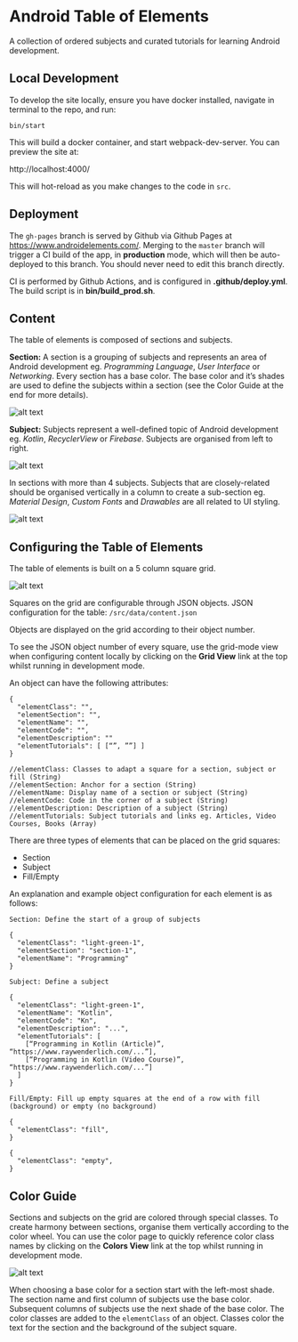 # Android Table of Elements

A collection of ordered subjects and curated tutorials for learning Android development.

## Local Development

To develop the site locally, ensure you have docker installed, navigate in terminal to the repo, and run:

```bin/start```

This will build a docker container, and start webpack-dev-server. You can preview the site at:

http://localhost:4000/

This will hot-reload as you make changes to the code in `src`.

## Deployment

The `gh-pages` branch is served by Github via Github Pages at https://www.androidelements.com/. Merging to the `master` branch will trigger a CI build of the app, in __production__ mode, which will then be auto-deployed to this branch. You should never need to edit this branch directly.

CI is performed by Github Actions, and is configured in __.github/deploy.yml__. The build script is in __bin/build_prod.sh__.

## Content

The table of elements is composed of sections and subjects.

**Section:** A section is a grouping of subjects and represents an area of Android development eg. *Programming Language*, *User Interface* or *Networking*. Every section has a base color. The base color and it’s shades are used to define the subjects within a section (see the Color Guide at the end for more details).

![alt text](https://raw.githubusercontent.com/razeware/einstein/master/src/images/sections.png "")

**Subject:** Subjects represent a well-defined topic of Android development eg. *Kotlin*, *RecyclerView* or *Firebase*. Subjects are organised from left to right.

![alt text](https://raw.githubusercontent.com/razeware/einstein/master/src/images/subjects.png "")

In sections with more than 4 subjects. Subjects that are closely-related should be organised vertically in a column to create a sub-section eg. *Material Design*, *Custom Fonts* and *Drawables* are all related to UI styling.

![alt text](https://raw.githubusercontent.com/razeware/einstein/master/src/images/sub-sections.png "")

## Configuring the Table of Elements

The table of elements is built on a 5 column square grid.

![alt text](https://raw.githubusercontent.com/razeware/einstein/master/src/images/grid.png "")

Squares on the grid are configurable through JSON objects. JSON configuration for the table: ```/src/data/content.json```

Objects are displayed on the grid according to their object number.

To see the JSON object number of every square, use the grid-mode view when configuring content locally by clicking on the __Grid View__ link at the top whilst running in development mode.

An object can have the following attributes:

```
{
  "elementClass": "",
  "elementSection": "",
  "elementName": "",
  "elementCode": "",
  "elementDescription": ""
  "elementTutorials": [ [“”, ””] ]
}

//elementClass: Classes to adapt a square for a section, subject or fill (String)
//elementSection: Anchor for a section (String)
//elementName: Display name of a section or subject (String)
//elementCode: Code in the corner of a subject (String)
//elementDescription: Description of a subject (String)
//elementTutorials: Subject tutorials and links eg. Articles, Video Courses, Books (Array)

```

There are three types of elements that can be placed on the grid squares:

* Section
* Subject
* Fill/Empty

An explanation and example object configuration for each element is as follows:

```
Section: Define the start of a group of subjects

{
  "elementClass": "light-green-1",
  "elementSection": "section-1",
  "elementName": "Programming"
}
```

```
Subject: Define a subject

{
  "elementClass": "light-green-1",
  "elementName": "Kotlin",
  "elementCode": "Kn",
  "elementDescription": "...",
  "elementTutorials": [
    [“Programming in Kotlin (Article)”, “https://www.raywenderlich.com/...”],
    [“Programming in Kotlin (Video Course)”, “https://www.raywenderlich.com/...”]
  ]
}
```

```
Fill/Empty: Fill up empty squares at the end of a row with fill (background) or empty (no background)

{
  "elementClass": "fill",
}

{
  "elementClass": "empty",
}

```

## Color Guide

Sections and subjects on the grid are colored through special classes. To create harmony between sections, organise them vertically according to the color wheel. You can use the color page to quickly reference color class names by clicking on the __Colors View__ link at the top whilst running in development mode.

![alt text](https://raw.githubusercontent.com/razeware/einstein/master/src/images/colors.png "")

When choosing a base color for a section start with the left-most shade. The section name and first column of subjects use the base color. Subsequent columns of subjects use the next shade of the base color. The color classes are added to the ```elementClass``` of an object. Classes color the text for the section and the background of the subject square.






